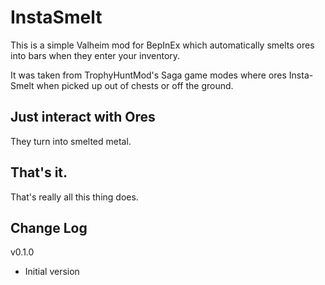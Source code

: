 # InstaSmelt

This is a simple Valheim mod for BepInEx which automatically smelts ores into bars when they enter your inventory.

It was taken from TrophyHuntMod's Saga game modes where ores Insta-Smelt when picked up out of chests or off the ground.

## Just interact with Ores

They turn into smelted metal.

## That's it.

That's really all this thing does.

## Change Log
v0.1.0
- Initial version